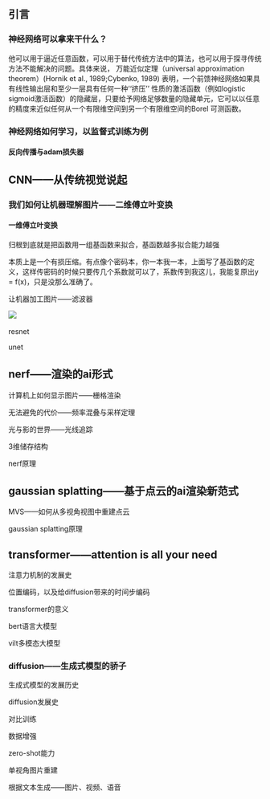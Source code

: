 ## **引言**

### **神经网络可以拿来干什么？**

他可以用于逼近任意函数，可以用于替代传统方法中的算法，也可以用于探寻传统方法不能解决的问题。具体来说， 万能近似定理（universal approximation theorem）(Hornik et al., 1989;Cybenko, 1989) 表明，一个前馈神经网络如果具有线性输出层和至少一层具有任何一种‘‘挤压’’ 性质的激活函数（例如logistic sigmoid激活函数）的隐藏层，只要给予网络足够数量的隐藏单元，它可以以任意的精度来近似任何从一个有限维空间到另一个有限维空间的Borel 可测函数。

### **神经网络如何学习，以监督式训练为例**

#### **反向传播与adam损失器**

## **CNN——从传统视觉说起**

### 我们如何让机器理解图片——二维傅立叶变换
#### 一维傅立叶变换
归根到底就是把函数用一组基函数来拟合，基函数越多拟合能力越强

本质上是一个有损压缩。有点像个密码本，你一本我一本，上面写了基函数的定义，这样传密码的时候只要传几个系数就可以了，系数传到我这儿，我能复原出y = f(x)，只是没那么准确了。

让机器加工图片——滤波器

![](file:////private/var/folders/d7/6dvz56_15_b58n3vh_m10hhh0000gn/T/com.kingsoft.wpsoffice.mac/wps-lasdxzz/ksohtml//wps1.jpg) 

resnet

unet

## **nerf——渲染的ai形式**

计算机上如何显示图片——栅格渲染

无法避免的代价——频率混叠与采样定理

光与影的世界——光线追踪

3维储存结构

nerf原理

## **gaussian splatting——基于点云的ai渲染新范式**

MVS——如何从多视角视图中重建点云

gaussian splatting原理

## **transformer——attention is all your need**

注意力机制的发展史

位置编码，以及给diffusion带来的时间步编码

transformer的意义

bert语言大模型

vilt多模态大模型

### **diffusion——生成式模型的骄子**

生成式模型的发展历史

diffusion发展史

对比训练

数据增强

zero-shot能力

单视角图片重建

根据文本生成——图片、视频、语音